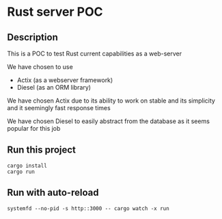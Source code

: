 # Rust server POC

## Description

This is a POC to test Rust current capabilities as a web-server

We have chosen to use
* Actix (as a webserver framework)
* Diesel (as an ORM library)

We have chosen Actix due to its ability to work on stable and its simplicity and it seemingly fast response times

We have chosen Diesel to easily abstract from the database as it seems popular for this job

## Run this project

```
cargo install
cargo run
```

## Run with auto-reload

`systemfd --no-pid -s http::3000 -- cargo watch -x run`
